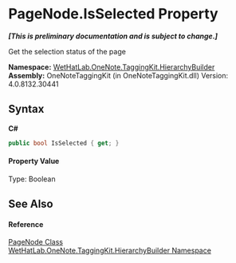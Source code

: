 # PageNode.IsSelected Property 
 _**\[This is preliminary documentation and is subject to change.\]**_

Get the selection status of the page

**Namespace:**&nbsp;<a href="886a8d6b-3c89-17b1-a6bd-f04dfde95aba">WetHatLab.OneNote.TaggingKit.HierarchyBuilder</a><br />**Assembly:**&nbsp;OneNoteTaggingKit (in OneNoteTaggingKit.dll) Version: 4.0.8132.30441

## Syntax

**C#**<br />
``` C#
public bool IsSelected { get; }
```


#### Property Value
Type: Boolean

## See Also


#### Reference
<a href="0d8ed3e9-a495-7ffc-8e7a-1b49391c2657">PageNode Class</a><br /><a href="886a8d6b-3c89-17b1-a6bd-f04dfde95aba">WetHatLab.OneNote.TaggingKit.HierarchyBuilder Namespace</a><br />